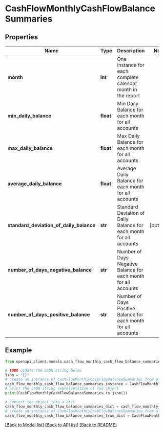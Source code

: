 # CashFlowMonthlyCashFlowBalanceSummaries


## Properties

Name | Type | Description | Notes
------------ | ------------- | ------------- | -------------
**month** | **int** | One instance for each complete calendar month in the report | 
**min_daily_balance** | **float** | Min Daily Balance for each month for all accounts | 
**max_daily_balance** | **float** | Max Daily Balance for each month for all accounts | 
**average_daily_balance** | **float** | Average Daily Balance for each month for all accounts | 
**standard_deviation_of_daily_balance** | **str** | Standard Deviation of Daily Balance for each month for all accounts | [optional] 
**number_of_days_negative_balance** | **str** | Number of Days Negative Balance for each month for all accounts | 
**number_of_days_positive_balance** | **str** | Number of Days Positive Balance for each month for all accounts | 

## Example

```python
from openapi_client.models.cash_flow_monthly_cash_flow_balance_summaries import CashFlowMonthlyCashFlowBalanceSummaries

# TODO update the JSON string below
json = "{}"
# create an instance of CashFlowMonthlyCashFlowBalanceSummaries from a JSON string
cash_flow_monthly_cash_flow_balance_summaries_instance = CashFlowMonthlyCashFlowBalanceSummaries.from_json(json)
# print the JSON string representation of the object
print(CashFlowMonthlyCashFlowBalanceSummaries.to_json())

# convert the object into a dict
cash_flow_monthly_cash_flow_balance_summaries_dict = cash_flow_monthly_cash_flow_balance_summaries_instance.to_dict()
# create an instance of CashFlowMonthlyCashFlowBalanceSummaries from a dict
cash_flow_monthly_cash_flow_balance_summaries_from_dict = CashFlowMonthlyCashFlowBalanceSummaries.from_dict(cash_flow_monthly_cash_flow_balance_summaries_dict)
```
[[Back to Model list]](../README.md#documentation-for-models) [[Back to API list]](../README.md#documentation-for-api-endpoints) [[Back to README]](../README.md)


